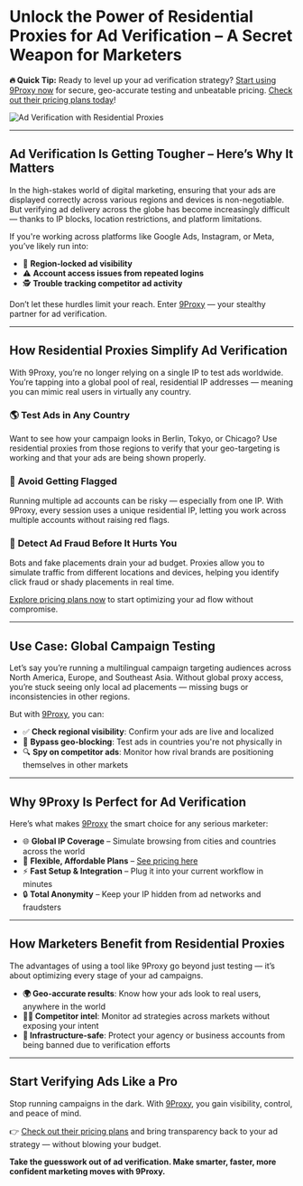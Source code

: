 # **Unlock the Power of Residential Proxies for Ad Verification – A Secret Weapon for Marketers**

**🔥 Quick Tip:** Ready to level up your ad verification strategy? [Start using 9Proxy now](https://the9proxy.short.gy/home-github-james2k4) for secure, geo-accurate testing and unbeatable pricing. [Check out their pricing plans today](https://the9proxy.short.gy/pricing-github-james2k4)!

![Ad Verification with Residential Proxies](https://tms-outsource.com/blog/wp-content/uploads/2021/07/ad-head.jpg)

---

## **Ad Verification Is Getting Tougher – Here’s Why It Matters**

In the high-stakes world of digital marketing, ensuring that your ads are displayed correctly across various regions and devices is non-negotiable. But verifying ad delivery across the globe has become increasingly difficult — thanks to IP blocks, location restrictions, and platform limitations.

If you're working across platforms like Google Ads, Instagram, or Meta, you’ve likely run into:

- 🚫 **Region-locked ad visibility**  
- ⚠️ **Account access issues from repeated logins**  
- 🕵️ **Trouble tracking competitor ad activity**

Don’t let these hurdles limit your reach. Enter [9Proxy](https://the9proxy.short.gy/home-github-james2k4) — your stealthy partner for ad verification.

---

## **How Residential Proxies Simplify Ad Verification**

With 9Proxy, you’re no longer relying on a single IP to test ads worldwide. You’re tapping into a global pool of real, residential IP addresses — meaning you can mimic real users in virtually any country.

### 🌎 **Test Ads in Any Country**

Want to see how your campaign looks in Berlin, Tokyo, or Chicago? Use residential proxies from those regions to verify that your geo-targeting is working and that your ads are being shown properly.

### 🧠 **Avoid Getting Flagged**

Running multiple ad accounts can be risky — especially from one IP. With 9Proxy, every session uses a unique residential IP, letting you work across multiple accounts without raising red flags.

### 🚫 **Detect Ad Fraud Before It Hurts You**

Bots and fake placements drain your ad budget. Proxies allow you to simulate traffic from different locations and devices, helping you identify click fraud or shady placements in real time.

[Explore pricing plans now](https://the9proxy.short.gy/pricing-github-james2k4) to start optimizing your ad flow without compromise.

---

## **Use Case: Global Campaign Testing**

Let’s say you’re running a multilingual campaign targeting audiences across North America, Europe, and Southeast Asia. Without global proxy access, you’re stuck seeing only local ad placements — missing bugs or inconsistencies in other regions.

But with [9Proxy](https://the9proxy.short.gy/home-github-james2k4), you can:

- ✅ **Check regional visibility**: Confirm your ads are live and localized  
- 🚫 **Bypass geo-blocking**: Test ads in countries you're not physically in  
- 🔍 **Spy on competitor ads**: Monitor how rival brands are positioning themselves in other markets

---

## **Why 9Proxy Is Perfect for Ad Verification**

Here’s what makes [9Proxy](https://the9proxy.short.gy/home-github-james2k4) the smart choice for any serious marketer:

- 🌐 **Global IP Coverage** – Simulate browsing from cities and countries across the world  
- 💸 **Flexible, Affordable Plans** – [See pricing here](https://the9proxy.short.gy/pricing-github-james2k4)  
- ⚡ **Fast Setup & Integration** – Plug it into your current workflow in minutes  
- 🔒 **Total Anonymity** – Keep your IP hidden from ad networks and fraudsters

---

## **How Marketers Benefit from Residential Proxies**

The advantages of using a tool like 9Proxy go beyond just testing — it’s about optimizing every stage of your ad campaigns.

- **🌍 Geo-accurate results**: Know how your ads look to real users, anywhere in the world  
- **🕵️‍♂️ Competitor intel**: Monitor ad strategies across markets without exposing your intent  
- **🧱 Infrastructure-safe**: Protect your agency or business accounts from being banned due to verification efforts

---

## **Start Verifying Ads Like a Pro**

Stop running campaigns in the dark. With [9Proxy](https://the9proxy.short.gy/home-github-james2k4), you gain visibility, control, and peace of mind.

👉 [Check out their pricing plans](https://the9proxy.short.gy/pricing-github-james2k4) and bring transparency back to your ad strategy — without blowing your budget.

**Take the guesswork out of ad verification. Make smarter, faster, more confident marketing moves with 9Proxy.**
